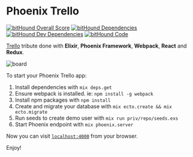 # Phoenix Trello

[![bitHound Overall Score](https://www.bithound.io/github/bigardone/phoenix-trello/badges/score.svg)](https://www.bithound.io/github/bigardone/phoenix-trello)
[![bitHound Dependencies](https://www.bithound.io/github/bigardone/phoenix-trello/badges/dependencies.svg)](https://www.bithound.io/github/bigardone/phoenix-trello/master/dependencies/npm)
[![bitHound Dev Dependencies](https://www.bithound.io/github/bigardone/phoenix-trello/badges/devDependencies.svg)](https://www.bithound.io/github/bigardone/phoenix-trello/master/dependencies/npm)
[![bitHound Code](https://www.bithound.io/github/bigardone/phoenix-trello/badges/code.svg)](https://www.bithound.io/github/bigardone/phoenix-trello)

[Trello](http://trello.com) tribute done with **Elixir**, **Phoenix Framework**, **Webpack**, **React** and **Redux**.

![`board`](http://codeloveandboards.com/images/blog/trello_tribute_pt_1/sign-in-a8fa19da.jpg)

To start your Phoenix Trello app:

  1. Install dependencies with `mix deps.get`
  2. Ensure webpack is installed. ie: `npm install -g webpack`
  3. Install npm packages with `npm install`
  4. Create and migrate your database with `mix ecto.create && mix ecto.migrate`
  5. Run seeds to create demo user with `mix run priv/repo/seeds.exs`
  6. Start Phoenix endpoint with `mix phoenix.server`

Now you can visit [`localhost:4000`](http://localhost:4000) from your browser.

Enjoy!
